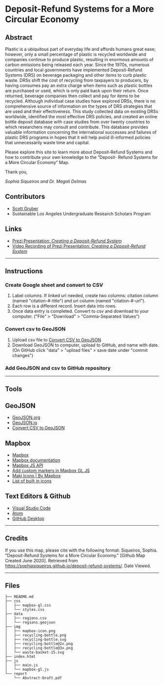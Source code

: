 # Deposit-Refund Systems for a More Circular Economy


## Abstract

Plastic is a ubiquitous part of everyday life and affords humans great ease; however, only a small percentage of plastic is recycled worldwide and companies continue to produce plastic, resulting in enormous amounts of carbon emissions being released each year. Since the 1970s, numerous countries and local governments have implemented Deposit-Refund Systems (DRS) on beverage packaging and other items to curb plastic waste. DRSs shift the cost of recycling from taxpayers to producers, by having consumes pay an extra charge when items such as plastic bottles are purchased or used, which is only paid back upon their return. Once returned, beverage companies then collect and pay for items to be recycled. Although individual case studies have explored DRSs, there is no comprehensive source of information on the types of DRS strategies that are used and their effectiveness. This study collected data on existing DRSs worldwide, identified the most effective DRS policies, and created an online bottle deposit database with case studies from over twenty countries to which researchers may consult and contribute. This database provides valuable information concerning the international successes and failures of plastic DRS programs in hopes that it will help avoid ill-informed policies that unnecessarily waste time and capital. 

Please explore this site to learn more about Deposit-Refund Systems and how to contribute your own knowledge to the “Deposit- Refund Systems for a More Circular Economy” Map. 

Thank you, 

*Sophia Siqueiros and Dr. Magali Delmas*  

## Contributors 

* [Scott Gruber](https://scottgruber.me)
* Sustainable Los Angeles Undergraduate Research Scholars Program 


## Links
* [Prezi Presentation: *Creating a Deposit-Refund System*](https://prezi.com/view/XxnK7C87WarT9tln7qJG/)
* [Video Recording of Prezi Presentation: *Creating a Deposit-Refund System*](https://youtu.be/tZzCCJNO5e0)



---

## Instructions

### Create Google sheet and convert to CSV
1. Label columns. If linked url needed, create two columns: citation column (named "citation-#-title") and url column (named "citation-#-url").
1. Each row is a different record. Insert data into rows.
1. Once data entry is completed. Convert to csv and download to your computer. ("File" > "Download" > "Comma-Separated Values") 

### Convert csv to GeoJSON 
1. Upload csv file to [Convert CSV to GeoJSON](http://convertcsv.com/csv-to-geojson.htm)
1. Download GeoJSON to computer, upload to GitHub, and name with date. (On GitHub click "data" > "upload files" > save date under "commit changes") 

### Add GeoJSON and csv to GitHub repository

---

## Tools

## GeoJSON
* [GeoJSON.org](http://geojson.org/)
* [GeoJSON.io](http://geojson.io)
* [Convert CSV to GeoJSON](http://convertcsv.com/csv-to-geojson.htm)

## Mapbox
* [Mapbox](https://www.mapbox.com/)
* [Mapbox documentation](https://docs.mapbox.com/)
* [Mapbox JS API](https://docs.mapbox.com/mapbox.js/api/v3.2.1/)
* [Add custom markers in Mapbox GL JS](https://docs.mapbox.com/help/tutorials/custom-markers-gl-js/)
* [Maki Icons | By Mapbox](https://www.mapbox.com/maki-icons/)
* [List of built in icons](https://gis.stackexchange.com/questions/219241/list-of-available-marker-symbols)

## Text Editors & Github
* [Visual Studio Code](https://code.visualstudio.com/)
* [Atom](https://atom.io/)
* [GitHub Desktop](https://desktop.github.com/)


---
## Credits

If you use this map, please cite with the following format: Siqueiros, Sophia. "Deposit-Refund Systems for a More Circular Economy." [Github Map Created June 2020]. Retrieved from https://sophiasiqueiros.github.io/deposit-refund-systems/. Date Viewed.

---

## Files

```
├── README.md
├── css
│   ├── mapbox-gl.css
│   └── styles.css
├── data
│   ├── regions.csv
│   └── regions.geojson
├── img
│   ├── mapbox-icon.png
│   ├── recycling-bottle.png
│   ├── recycling-bottle.svg
│   ├── recycling-bottle@2x.png
│   ├── recycling-bottle@3x.png
│   └── waste-basket-15.svg
├── index.html
├── js
│   ├── main.js
│   └── mapbox-gl.js
└── report
    └── Abstract-Draft.pdf

```
